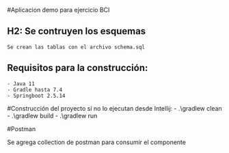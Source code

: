 #Aplicacion demo para ejercicio BCI

## H2: Se contruyen los esquemas
    Se crean las tablas con el archivo schema.sql

## Requisitos para la construcción:
    - Java 11
    - Gradle hasta 7.4
    - Springboot 2.5.14

#Construcción del proyecto si no lo ejecutan desde Intellij:
    - .\gradlew clean
    - .\gradlew build
    - .\gradlew run

#Postman

Se agrega collection de postman para consumir el componente